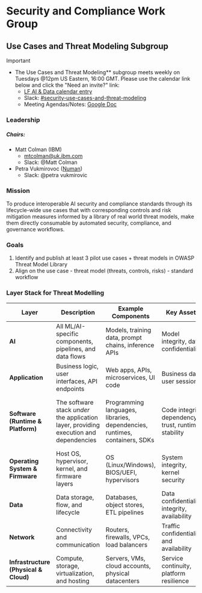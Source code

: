 # Security and Compliance Work Group

## Use Cases and Threat Modeling Subgroup

> [!IMPORTANT]
> - The Use Cases and Threat Modeling** subgroup meets weekly on Tuesdays @12pm US Eastern, 16:00 GMT.  Please use the calendar link below and click the "Need an invite?" link:
>     - [LF AI & Data calendar entry]( https://zoom-lfx.platform.linuxfoundation.org/meeting/93191199454?password=83a7bf08-2b26-44bc-aefd-8ad68b29c733)
>   - Slack: [#security-use-cases-and-threat-modeling](https://lfaifoundation.slack.com/archives/C09DHAQ399P)
>   - Meeting Agendas/Notes: [Google Doc](https://docs.google.com/document/d/1GzbzYeuvrXQIr9Uj6TiVXTrmnLPngOY7vuxc-CjOnas/edit?usp=drive_link)

### Leadership

##### Chairs:
  - Matt Colman (IBM)
    - mtcolman@uk.ibm.com
    - Slack: @Matt Colman
  - Petra Vukmirovoc ([Numan](https://www.numan.com/))
    - Slack: @petra vukmirovic

### Mission

To produce interoperable AI security and compliance standards through its lifecycle-wide use cases that with corresponding controls and risk mitigation measures informed by a library of real world threat models, make them directly consumable by automated security, compliance, and governance workflows.

### Goals

1. Identify and publish at least 3 pilot use cases + threat models in OWASP Threat Model Library
2. Align on the use case - threat model (threats, controls, risks) - standard workflow


### Layer Stack for Threat Modelling

| Layer     | Description    | Example Components    | Key Assets    | Example Threats    |
| --------- | -------------- | --------------------- | ------------- | ------------------ |
| **AI**  | All ML/AI-specific components, pipelines, and data flows | Models, training data, prompt chains, inference APIs  | Model integrity, data confidentiality  | Data poisoning, model inversion, prompt injection |
| **Application**  | Business logic, user interfaces, API endpoints  | Web apps, APIs, microservices, UI code  | Business data, user sessions   | Logic abuse, injection, broken access control   |
| **Software (Runtime & Platform)**  | The software stack *under* the application layer, providing execution and dependencies | Programming languages, libraries, dependencies, runtimes, containers, SDKs | Code integrity, dependency trust, runtime stability | Supply-chain compromise, vulnerable dependency, malicious library, insecure deserialization |
| **Operating System & Firmware**   | Host OS, hypervisor, kernel, and firmware layers  | OS (Linux/Windows), BIOS/UEFI, hypervisors   | System integrity, kernel security   | Privilege escalation, rootkits, firmware tampering   |
| **Data**  | Data storage, flow, and lifecycle   | Databases, object stores, ETL pipelines | Data confidentiality, integrity, availability | Unauthorized access, exfiltration, corruption   |
| **Network**  | Connectivity and communication  | Routers, firewalls, VPCs, load balancers | Traffic confidentiality and availability | DDoS, MITM, routing manipulation    |
| **Infrastructure (Physical & Cloud)** | Compute, storage, virtualization, and hosting | Servers, VMs, cloud accounts, physical datacenters   | Service continuity, platform resilience | Misconfiguration, insider threat, resource exhaustion  |
